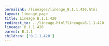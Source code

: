 ```yaml
---
permalink: /lineages/lineage_B.1.1.420.html
layout: lineage_page
title: Lineage B.1.1.420
redirect_to: ../lineage.html?lineage=B.1.1.420
lineage: B.1.1.420
parent: B.1.1
children: ['B.1.1.420']
---
```

